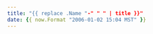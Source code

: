 ```yaml
---
title: "{{ replace .Name "-" " " | title }}"
date: {{ now.Format "2006-01-02 15:04 MST" }}
---
```


